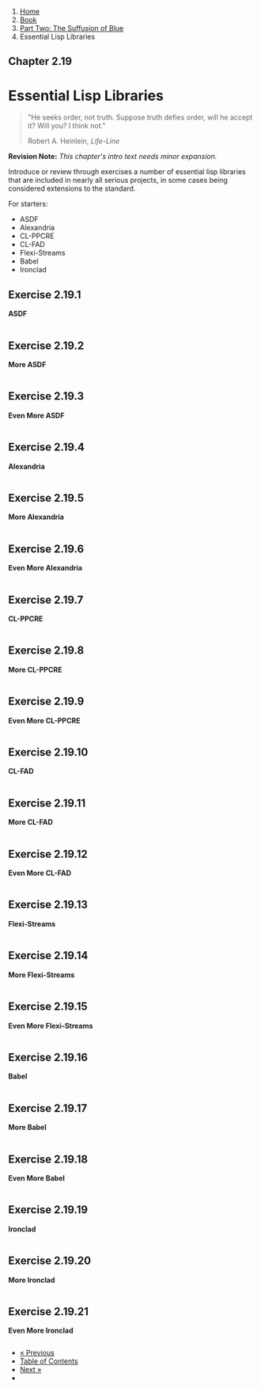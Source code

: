 <ol class="breadcrumb">
  <li><a href="/">Home</a></li>
  <li><a href="/book/">Book</a></li>
  <li><a href="/book/2-0-0-overview/">Part Two: The Suffusion of Blue</a></li>
  <li class="active">Essential Lisp Libraries</li>
</ol>

## Chapter 2.19

# Essential Lisp Libraries

> "He seeks order, not truth. Suppose truth defies order, will he accept it? Will you? I think not."
> <footer>Robert A. Heinlein, <em>Life-Line</em></footer>

**Revision Note:** *This chapter's intro text needs minor expansion.*

Introduce or review through exercises a number of essential lisp libraries that are included in nearly all serious projects, in some cases being considered extensions to the standard.

For starters:

* ASDF
* Alexandria
* CL-PPCRE
* CL-FAD
* Flexi-Streams
* Babel
* Ironclad

## Exercise 2.19.1

**ASDF**

```lisp

```

## Exercise 2.19.2

**More ASDF**

```lisp

```

## Exercise 2.19.3

**Even More ASDF**

```lisp

```

## Exercise 2.19.4

**Alexandria**

```lisp

```

## Exercise 2.19.5

**More Alexandria**

```lisp

```

## Exercise 2.19.6

**Even More Alexandria**

```lisp

```

## Exercise 2.19.7

**CL-PPCRE**

```lisp

```

## Exercise 2.19.8

**More CL-PPCRE**

```lisp

```

## Exercise 2.19.9

**Even More CL-PPCRE**

```lisp

```

## Exercise 2.19.10

**CL-FAD**

```lisp

```

## Exercise 2.19.11

**More CL-FAD**

```lisp

```

## Exercise 2.19.12

**Even More CL-FAD**

```lisp

```

## Exercise 2.19.13

**Flexi-Streams**

```lisp

```

## Exercise 2.19.14

**More Flexi-Streams**

```lisp

```

## Exercise 2.19.15

**Even More Flexi-Streams**

```lisp

```

## Exercise 2.19.16

**Babel**

```lisp

```

## Exercise 2.19.17

**More Babel**

```lisp

```

## Exercise 2.19.18

**Even More Babel**

```lisp

```

## Exercise 2.19.19

**Ironclad**

```lisp

```

## Exercise 2.19.20

**More Ironclad**

```lisp

```

## Exercise 2.19.21

**Even More Ironclad**

```lisp

```

<ul class="pager">
  <li class="previous"><a href="/book/2-18-0-ffi.md">&laquo; Previous</a></li>
  <li><a href="/book/">Table of Contents</a></li>
  <li class="next"><a href="/book/2-20-0-packaging-libs.md">Next &raquo;</a><li>
</ul>
